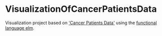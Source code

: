 # VisualizationOfCancerPatientsData
Visualization project based on ['Cancer Patients Data'](https://www.kaggle.com/rishidamarla/cancer-patients-data) using the [functional language elm](https://elm-lang.org/).
